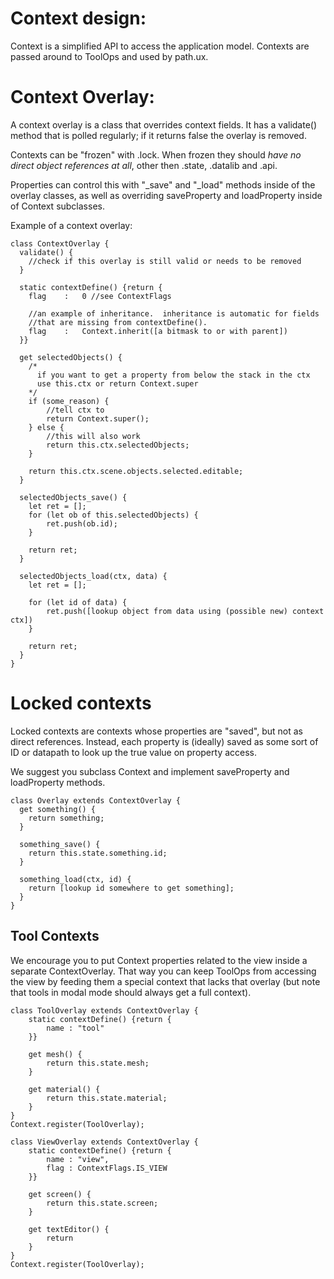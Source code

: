 # Context design:

Context is a simplified API to access the application model.  Contexts are passed around
to ToolOps and used by path.ux.

# Context Overlay:
A context overlay is a class that overrides context fields.  It has a validate()
method that is polled regularly; if it returns false the overlay is removed.

Contexts can be "frozen" with .lock.  When frozen they should *have no direct object 
references at all*, other then .state, .datalib and .api.  

Properties can control this with "_save" and "_load" methods inside
of the overlay classes, as well as overriding saveProperty and loadProperty
inside of Context subclasses.

Example of a context overlay:

    class ContextOverlay {
      validate() {
        //check if this overlay is still valid or needs to be removed
      }
    
      static contextDefine() {return {
        flag    :   0 //see ContextFlags
    
        //an example of inheritance.  inheritance is automatic for fields
        //that are missing from contextDefine().
        flag    :   Context.inherit([a bitmask to or with parent])
      }}
        
      get selectedObjects() {
        /*
          if you want to get a property from below the stack in the ctx
          use this.ctx or return Context.super
        */
        if (some_reason) {
            //tell ctx to 
            return Context.super();
        } else {
            //this will also work
            return this.ctx.selectedObjects;
        }
        
        return this.ctx.scene.objects.selected.editable;
      }
    
      selectedObjects_save() {
        let ret = [];
        for (let ob of this.selectedObjects) {
            ret.push(ob.id);        
        }
        
        return ret;
      }
    
      selectedObjects_load(ctx, data) {
        let ret = [];
        
        for (let id of data) {
            ret.push([lookup object from data using (possible new) context ctx])
        }
        
        return ret;
      }
    }

# Locked contexts

Locked contexts are contexts whose properties are "saved", but not as direct references.
Instead, each property is (ideally) saved as some sort of ID or datapath to look up
the true value on property access.

We suggest you subclass Context and implement saveProperty and loadProperty methods.

    class Overlay extends ContextOverlay {
      get something() {
        return something;
      }
    
      something_save() {
        return this.state.something.id;
      }
    
      something_load(ctx, id) {
        return [lookup id somewhere to get something];
      }
    }

## Tool Contexts

We encourage you to put Context properties related to the view inside
a separate ContextOverlay.  That way you can keep ToolOps from accessing
the view by feeding them a special context that lacks that overlay
(but note that tools in modal mode should always get a full context). 

```
class ToolOverlay extends ContextOverlay {
    static contextDefine() {return {
        name : "tool"
    }}
    
    get mesh() {
        return this.state.mesh;
    }
    
    get material() {
        return this.state.material;
    }
}
Context.register(ToolOverlay);

class ViewOverlay extends ContextOverlay {
    static contextDefine() {return {
        name : "view",
        flag : ContextFlags.IS_VIEW
    }}
    
    get screen() {
        return this.state.screen;
    }
    
    get textEditor() {
        return 
    }
}
Context.register(ToolOverlay);
```



